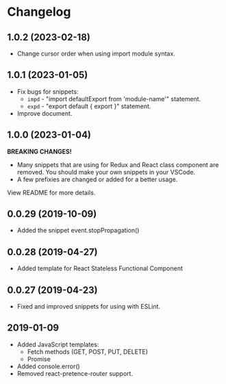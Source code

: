 # Changelog
## 1.0.2 (2023-02-18)
* Change cursor order when using import module syntax.

## 1.0.1 (2023-01-05)
* Fix bugs for snippets:
    - `impd` - "import defaultExport from 'module-name'" statement.
    - `expd` - "export default { export }" statement.
* Improve document.

## 1.0.0 (2023-01-04)
__BREAKING CHANGES!__
* Many snippets that are using for Redux and React class component are removed. You should make your own snippets in your VSCode.
* A few prefixies are changed or added for a better usage.

View README for more details.

## 0.0.29 (2019-10-09)
* Added the snippet event.stopPropagation()

## 0.0.28 (2019-04-27)
* Added template for React Stateless Functional Component

## 0.0.27 (2019-04-23)
* Fixed and improved snippets for using with ESLint.

## 2019-01-09
* Added JavaScript templates:
    * Fetch methods (GET, POST, PUT, DELETE)
    * Promise
* Added console.error()
* Removed react-pretence-router support.
